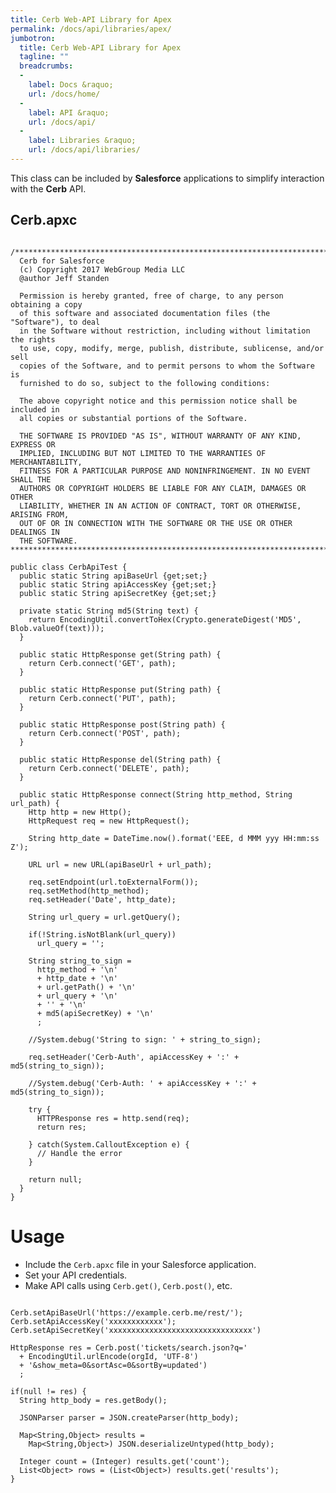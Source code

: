 ```yaml
---
title: Cerb Web-API Library for Apex
permalink: /docs/api/libraries/apex/
jumbotron:
  title: Cerb Web-API Library for Apex
  tagline: ""
  breadcrumbs:
  -
    label: Docs &raquo;
    url: /docs/home/
  -
    label: API &raquo;
    url: /docs/api/
  -
    label: Libraries &raquo;
    url: /docs/api/libraries/
---
```


This class can be included by **Salesforce** applications to simplify interaction with the **Cerb** API.

## Cerb.apxc

<pre>
<code class="language-java">
/***********************************************************************
  Cerb for Salesforce
  (c) Copyright 2017 WebGroup Media LLC
  @author Jeff Standen <jeff@webgroupmedia.com>

  Permission is hereby granted, free of charge, to any person obtaining a copy
  of this software and associated documentation files (the "Software"), to deal
  in the Software without restriction, including without limitation the rights
  to use, copy, modify, merge, publish, distribute, sublicense, and/or sell
  copies of the Software, and to permit persons to whom the Software is
  furnished to do so, subject to the following conditions:

  The above copyright notice and this permission notice shall be included in
  all copies or substantial portions of the Software.

  THE SOFTWARE IS PROVIDED "AS IS", WITHOUT WARRANTY OF ANY KIND, EXPRESS OR
  IMPLIED, INCLUDING BUT NOT LIMITED TO THE WARRANTIES OF MERCHANTABILITY,
  FITNESS FOR A PARTICULAR PURPOSE AND NONINFRINGEMENT. IN NO EVENT SHALL THE
  AUTHORS OR COPYRIGHT HOLDERS BE LIABLE FOR ANY CLAIM, DAMAGES OR OTHER
  LIABILITY, WHETHER IN AN ACTION OF CONTRACT, TORT OR OTHERWISE, ARISING FROM,
  OUT OF OR IN CONNECTION WITH THE SOFTWARE OR THE USE OR OTHER DEALINGS IN
  THE SOFTWARE.
***********************************************************************/

public class CerbApiTest {
  public static String apiBaseUrl {get;set;}
  public static String apiAccessKey {get;set;}
  public static String apiSecretKey {get;set;}

  private static String md5(String text) {
    return EncodingUtil.convertToHex(Crypto.generateDigest('MD5', Blob.valueOf(text)));
  }

  public static HttpResponse get(String path) {
    return Cerb.connect('GET', path);
  }

  public static HttpResponse put(String path) {
    return Cerb.connect('PUT', path);
  }

  public static HttpResponse post(String path) {
    return Cerb.connect('POST', path);
  }

  public static HttpResponse del(String path) {
    return Cerb.connect('DELETE', path);
  }

  public static HttpResponse connect(String http_method, String url_path) {
    Http http = new Http();
    HttpRequest req = new HttpRequest();
  
    String http_date = DateTime.now().format('EEE, d MMM yyy HH:mm:ss Z');
  
    URL url = new URL(apiBaseUrl + url_path);
  
    req.setEndpoint(url.toExternalForm());
    req.setMethod(http_method);
    req.setHeader('Date', http_date);
  
    String url_query = url.getQuery();
  
    if(!String.isNotBlank(url_query))
      url_query = '';
  
    String string_to_sign =
      http_method + '\n'
      + http_date + '\n'
      + url.getPath() + '\n'
      + url_query + '\n'
      + '' + '\n'
      + md5(apiSecretKey) + '\n'
      ;
  
    //System.debug('String to sign: ' + string_to_sign);
  
    req.setHeader('Cerb-Auth', apiAccessKey + ':' + md5(string_to_sign));
  
    //System.debug('Cerb-Auth: ' + apiAccessKey + ':' + md5(string_to_sign));
  
    try {
      HTTPResponse res = http.send(req);
      return res;
    
    } catch(System.CalloutException e) {
      // Handle the error
    }
  
    return null;
  }
}</code>
</pre>

# Usage

* Include the `Cerb.apxc` file in your Salesforce application.
* Set your API credentials.
* Make API calls using `Cerb.get()`, `Cerb.post()`, etc.

<pre>
<code class="language-java">
Cerb.setApiBaseUrl('https://example.cerb.me/rest/');
Cerb.setApiAccessKey('xxxxxxxxxxxx');
Cerb.setApiSecretKey('xxxxxxxxxxxxxxxxxxxxxxxxxxxxxxxx')

HttpResponse res = Cerb.post('tickets/search.json?q='
  + EncodingUtil.urlEncode(orgId, 'UTF-8')
  + '&show_meta=0&sortAsc=0&sortBy=updated')
  ;

if(null != res) {
  String http_body = res.getBody();
  
  JSONParser parser = JSON.createParser(http_body);
  
  Map&lt;String,Object&gt; results =
    Map&lt;String,Object&gt;) JSON.deserializeUntyped(http_body);
  
  Integer count = (Integer) results.get('count');
  List&lt;Object&gt; rows = (List&lt;Object&gt;) results.get('results');
}</code>
</pre>
